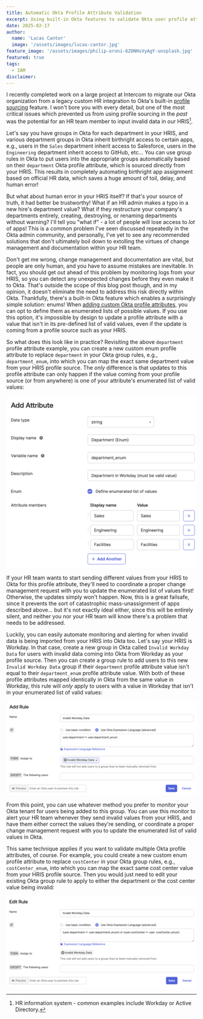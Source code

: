 ```yaml
---
title: Automatic Okta Profile Attribute Validation
excerpt: Using built-in Okta features to validate Okta user profile attribute values mapped from your HR source of truth.
date: 2025-02-17
author:
  name: 'Lucas Cantor'
  image: '/assets/images/lucas-cantor.jpg'
feature_image: '/assets/images/philip-oroni-6ZONHsVyAgY-unsplash.jpg'
featured: true
tags:
  - IAM
disclaimer:
---
```


I recently completed work on a large project at Intercom to migrate our Okta organization from a legacy custom HR integration to Okta's built-in [profile sourcing](https://help.okta.com/oie/en-us/content/topics/users-groups-profiles/usgp-about-profile-sourcing.htm) feature. I won't bore you with every detail, but one of the most critical issues which prevented us from using profile sourcing in the _past_ was the potential for an HR team member to input invalid data in our HRIS[^1].

Let's say you have groups in Okta for each department in your HRIS, and various department groups in Okta inherit birthright access to certain apps, e.g., users in the `Sales` department inherit access to Salesforce, users in the `Engineering` department inherit access to GitHub, etc... You can use group rules in Okta to put users into the appropriate groups automatically based on their `department` Okta profile attribute, which is sourced directly from your HRIS. This results in completely automating birthright app assignment based on official HR data, which saves a huge amount of toil, delay, and human error!

But what about human error in your HRIS itself? If that's your source of truth, it had better be trustworthy! What if an HR admin makes a typo in a new hire's department value? What if they restructure your company's departments entirely, creating, destroying, or renaming departments without warning? I'll tell you "what if" - a lot of people will lose access to _lot_ of apps! This is a common problem I've seen discussed repeatedly in the Okta admin community, and personally, I've yet to see any recommended solutions that don't ultimately boil down to extolling the virtues of change management and documentation within your HR team.

Don't get me wrong, change management and documentation are vital, but people are only human, and you have to assume mistakes are inevitable. In fact, you should get out ahead of this problem by monitoring logs from your HRIS, so you can detect any unexpected changes before they even make it to Okta. That's outside the scope of this blog post though, and in my opinion, it doesn't eliminate the need to address this risk directly within Okta. Thankfully, there's a built-in Okta feature which enables a surprisingly simple solution: enums! When [adding custom Okta profile attributes](https://help.okta.com/oie/en-us/content/topics/users-groups-profiles/usgp-add-custom-user-attributes.htm), you can opt to define them as enumerated lists of possible values. If you use this option, it's impossible by design to update a profile attribute with a value that isn't in its pre-defined list of valid values, even if the update is coming from a profile source such as your HRIS.

So what does this look like in practice? Revisiting the above `department` profile attribute example, you can create a new custom enum profile attribute to replace `department` in your Okta group rules, e.g., `department_enum`, into which you can map the exact same department value from your HRIS profile source. The _only_ difference is that updates to this profile attribute can only happen if the value coming from your profile source (or from anywhere) is one of your attribute's enumerated list of valid values:

![Adding a custom Okta profile attribute as an enumerated list of valid values](/assets/images/add-attribute.png)

If your HR team wants to start sending different values from your HRIS to Okta for this profile attribute, they'll need to coordinate a proper change management request with you to update the enumerated list of values first! Otherwise, the updates simply won't happen. Now, this is a great failsafe, since it prevents the sort of catastrophic mass-unassignment of apps described above... but it's not exactly ideal either, since this will be entirely silent, and neither you nor your HR team will know there's a problem that needs to be addressed.

Luckily, you can easily automate monitoring and alerting for when invalid data is being imported from your HRIS into Okta too. Let's say your HRIS is Workday. In that case, create a new group in Okta called `Invalid Workday Data` for users with invalid data coming into Okta from Workday as your profile source. Then you can create a group rule to add users to this new `Invalid Workday Data` group if their `department` profile attribute value isn't equal to their `department_enum` profile attribute value. With both of these profile attributes mapped identically in Okta from the same value in Workday, this rule will _only_ apply to users with a value in Workday that isn't in your enumerated list of valid values:

![Adding an Okta group rule for invalid Workday data](/assets/images/add-rule.png)

From this point, you can use whatever method you prefer to monitor your Okta tenant for users being added to this group. You can use this monitor to alert your HR team whenever they send invalid values from your HRIS, and have them either correct the values they're sending, or coordinate a proper change management request with you to update the enumerated list of valid values in Okta.

This same technique applies if you want to validate multiple Okta profile attributes, of course. For example, you could create a new custom enum profile attribute to replace `costCenter` in your Okta group rules, e.g., `costCenter_enum`, into which you can map the exact same cost center value from your HRIS profile source. Then you would just need to edit your existing Okta group rule to apply to either the department or the cost center value being invalid:

![Editing an Okta group rule for invalid Workday data](/assets/images/edit-rule.png)

[^1]: HR information system - common examples include Workday or Active Directory.
